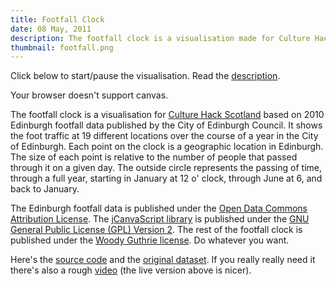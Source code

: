 ```yaml
---
title: Footfall Clock
date: 08 May, 2011
description: The footfall clock is a visualisation made for Culture Hack Scotland, 2011. It's based on the 2010 Edinburgh footfall data published by the City of Edinburgh Council. It shows the foot traffic at 19 different locations over the course of a year in the City of Edinburgh.
thumbnail: footfall.png
---
```


<script type="text/javascript" src="js/jCanvaScript.js"> </script>
<script type="text/javascript" src="js/footfalldata.js"> </script>
<script type="text/javascript" src="js/footfall.js"> </script>

Click below to start/pause the visualisation.  Read the [description](#description).
 
<canvas id="footfallCanvas" class="footfallCanvas" width="600" height="600" style="margin:auto" onclick="start('footfallCanvas'); return false;">
  Your browser doesn't support canvas.
</canvas>

<a name="description"></a>

The footfall clock is a visualisation for [Culture Hack Scotland][] based on 2010 Edinburgh footfall data published by the City of Edinburgh Council.  It shows the foot traffic at 19 different locations over the course of a year in the City of Edinburgh.  Each point on the clock is a geographic location in Edinburgh.  The size of each point is relative to the number of people that passed through it on a given day.  The outside circle represents the passing of time, through a full year, starting in January at 12 o' clock, through June at 6, and back to January.

The Edinburgh footfall data is published under the [Open Data Commons Attribution License][].  The [jCanvaScript library][jCanvaScript] is published under the [GNU General Public License (GPL) Version 2][gplv2].  The rest of the footfall clock is published under the [Woody Guthrie license][].  Do whatever you want.

Here's the [source code][src] and the [original dataset][data]. If you really really need it there's also a rough [video][] (the live version above is nicer).

[Culture Hack Scotland]: http://culturehackscotland.com
    "Culture Hack Scotland"
[src]: https://github.com/justinq/footfall
[data]: http://culturehackscotland.com/datasets/edinburghfootfalldata2010FULL.xls
[video]: footfall-vid.tar.gz

[Open Data Commons Attribution License]: http://www.opendatacommons.org/licenses/by/
[jCanvaScript]: http://jcscript.com
[gplv2]: http://www.gnu.org/licenses/gpl-2.0.html
    "GNU General Public License (GPL) Version 2"
[Woody Guthrie license]: http://creativecommons.org/weblog/entry/4101
    "Woody Guthrie license"

<script>
    // start animation on a canvas
    canvas = document.getElementById('footfallCanvas');
    canvas.addEventListener("click", go, false);
    function go() {
        canvas.removeEventListener("click", go, false);
        start('footfallCanvas');
        return false;
    }
    // initialise the canvas id (second parameter is fps)
    jc.clear('footfallCanvas');
    jc.start('footfallCanvas',25);
    // set up the click me prompt
    jc.text("Click Me",250,300,100,"#000000",0);
</script>
